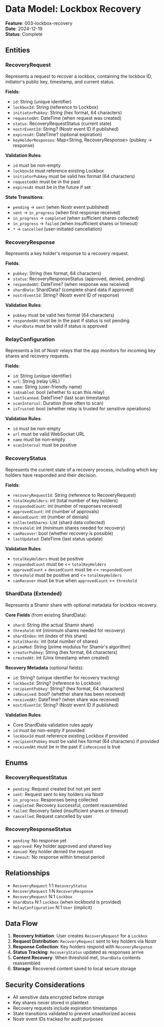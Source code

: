 # Data Model: Lockbox Recovery

**Feature**: 003-lockbox-recovery  
**Date**: 2024-12-19  
**Status**: Complete

## Entities

### RecoveryRequest
Represents a request to recover a lockbox, containing the lockbox ID, initiator's public key, timestamp, and current status.

**Fields**:
- `id`: String (unique identifier)
- `lockboxId`: String (reference to Lockbox)
- `initiatorPubkey`: String (hex format, 64 characters)
- `requestedAt`: DateTime (when request was created)
- `status`: RecoveryRequestStatus (current state)
- `nostrEventId`: String? (Nostr event ID if published)
- `expiresAt`: DateTime? (optional expiration)
- `keyHolderResponses`: Map<String, RecoveryResponse> (pubkey -> response)

**Validation Rules**:
- `id` must be non-empty
- `lockboxId` must reference existing Lockbox
- `initiatorPubkey` must be valid hex format (64 characters)
- `requestedAt` must be in the past
- `expiresAt` must be in the future if set

**State Transitions**:
- `pending` → `sent` (when Nostr event published)
- `sent` → `in_progress` (when first response received)
- `in_progress` → `completed` (when sufficient shares collected)
- `in_progress` → `failed` (when insufficient shares or timeout)
- `*` → `cancelled` (user-initiated cancellation)

### RecoveryResponse
Represents a key holder's response to a recovery request.

**Fields**:
- `pubkey`: String (hex format, 64 characters)
- `status`: RecoveryResponseStatus (approved, denied, pending)
- `respondedAt`: DateTime? (when response was received)
- `shardData`: ShardData? (complete shard data if approved)
- `nostrEventId`: String? (Nostr event ID of response)

**Validation Rules**:
- `pubkey` must be valid hex format (64 characters)
- `respondedAt` must be in the past if status is not pending
- `shardData` must be valid if status is approved

### RelayConfiguration
Represents a list of Nostr relays that the app monitors for incoming key shares and recovery requests.

**Fields**:
- `id`: String (unique identifier)
- `url`: String (relay URL)
- `name`: String (user-friendly name)
- `isEnabled`: bool (whether to scan this relay)
- `lastScanned`: DateTime? (last scan timestamp)
- `scanInterval`: Duration (how often to scan)
- `isTrusted`: bool (whether relay is trusted for sensitive operations)

**Validation Rules**:
- `id` must be non-empty
- `url` must be valid WebSocket URL
- `name` must be non-empty
- `scanInterval` must be positive

### RecoveryStatus
Represents the current state of a recovery process, including which key holders have responded and their decision.

**Fields**:
- `recoveryRequestId`: String (reference to RecoveryRequest)
- `totalKeyHolders`: int (total number of key holders)
- `respondedCount`: int (number of responses received)
- `approvedCount`: int (number of approvals)
- `deniedCount`: int (number of denials)
- `collectedShares`: List<ShardData> (shard data collected)
- `threshold`: int (minimum shares needed for recovery)
- `canRecover`: bool (whether recovery is possible)
- `lastUpdated`: DateTime (last status update)

**Validation Rules**:
- `totalKeyHolders` must be positive
- `respondedCount` must be <= `totalKeyHolders`
- `approvedCount` + `deniedCount` must be <= `respondedCount`
- `threshold` must be positive and <= `totalKeyHolders`
- `canRecover` must be true when `approvedCount` >= `threshold`

### ShardData (Extended)
Represents a Shamir share with optional metadata for lockbox recovery.

**Core Fields** (from existing ShardData):
- `shard`: String (the actual Shamir share)
- `threshold`: int (minimum shares needed for recovery)
- `shardIndex`: int (index of this share)
- `totalShards`: int (total number of shares)
- `primeMod`: String (prime modulus for Shamir's algorithm)
- `creatorPubkey`: String (hex format, 64 characters)
- `createdAt`: int (Unix timestamp when created)

**Recovery Metadata** (optional fields):
- `id`: String? (unique identifier for recovery tracking)
- `lockboxId`: String? (reference to Lockbox)
- `recipientPubkey`: String? (hex format, 64 characters)
- `isReceived`: bool? (whether share has been received)
- `receivedAt`: DateTime? (when share was received)
- `nostrEventId`: String? (Nostr event ID if published)

**Validation Rules**:
- Core ShardData validation rules apply
- `id` must be non-empty if provided
- `lockboxId` must reference existing Lockbox if provided
- `recipientPubkey` must be valid hex format (64 characters) if provided
- `receivedAt` must be in the past if `isReceived` is true

## Enums

### RecoveryRequestStatus
- `pending`: Request created but not yet sent
- `sent`: Request sent to key holders via Nostr
- `in_progress`: Responses being collected
- `completed`: Recovery successful, content reassembled
- `failed`: Recovery failed (insufficient shares or timeout)
- `cancelled`: Request cancelled by user

### RecoveryResponseStatus
- `pending`: No response yet
- `approved`: Key holder approved and shared key
- `denied`: Key holder denied the request
- `timeout`: No response within timeout period

## Relationships

- `RecoveryRequest` 1:1 `RecoveryStatus`
- `RecoveryRequest` 1:N `RecoveryResponse`
- `RecoveryRequest` N:1 `Lockbox`
- `ShardData` N:1 `Lockbox` (when lockboxId is provided)
- `RelayConfiguration` N:1 `User` (implicit)

## Data Flow

1. **Recovery Initiation**: User creates `RecoveryRequest` for a `Lockbox`
2. **Request Distribution**: `RecoveryRequest` sent to key holders via Nostr
3. **Response Collection**: Key holders respond with `RecoveryResponse`
4. **Status Tracking**: `RecoveryStatus` updated as responses arrive
5. **Content Recovery**: When threshold met, `ShardData` contents reassembled
6. **Storage**: Recovered content saved to local secure storage

## Security Considerations

- All sensitive data encrypted before storage
- Key shares never stored in plaintext
- Recovery requests include expiration timestamps
- State transitions validated to prevent unauthorized access
- Nostr event IDs tracked for audit purposes
